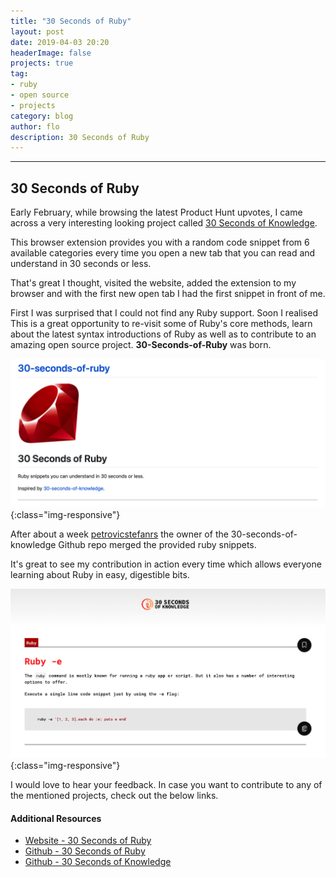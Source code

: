 ```yaml
---
title: "30 Seconds of Ruby"
layout: post
date: 2019-04-03 20:20
headerImage: false
projects: true
tag:
- ruby
- open source
- projects
category: blog
author: flo
description: 30 Seconds of Ruby
---
```

---

## 30 Seconds of Ruby

Early February, while browsing the latest Product Hunt upvotes, I came across a very interesting looking project called [30 Seconds of Knowledge](https://www.producthunt.com/posts/30-seconds-of-knowledge).

This browser extension provides you with a random code snippet from 6 available categories every time you open a new tab that you can read and understand in 30 seconds or less.

That's great I thought, visited the website, added the extension to my browser and with the first new open tab I had the first snippet in front of me.

First I was surprised that I could not find any Ruby support. Soon I realised This is a great opportunity to re-visit some of Ruby's core methods, learn about the latest syntax introductions of Ruby as well as to contribute to an amazing open source project. **30-Seconds-of-Ruby** was born.

![30_seconds_of_ruby](/assets/images/30_seconds_of_ruby/30_seconds_of_ruby.png){:class="img-responsive"}

After about a week [petrovicstefanrs](https://github.com/petrovicstefanrs) the owner of the 30-seconds-of-knowledge Github repo merged the provided ruby snippets.

It's great to see my contribution in action every time which allows everyone learning about Ruby in easy, digestible bits.

![30_seconds_of_ruby_in_30_seconds_of_knowledge_browser_extention](/assets/images/30_seconds_of_ruby/ruby_snippet_in_30_seconds_of_knowledge_browser_extention.png){:class="img-responsive"}

I would love to hear your feedback. In case you want to contribute to any of the mentioned projects, check out the below links.

#### Additional Resources

-   [Website - 30 Seconds of Ruby](https://www.florianjosefreheis.com/30-seconds-of-ruby/)
-   [Github - 30 Seconds of Ruby](https://github.com/30-seconds)
-   [Github - 30 Seconds of Knowledge](https://www.producthunt.com/posts/30-seconds-of-knowledge)
